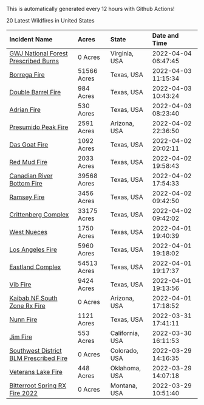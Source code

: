 This is automatically generated every 12 hours with Github Actions!

20 Latest Wildfires in United States

 | Incident Name | Acres | State | Date and Time |
|:---|:---|:---|:---|
| [GWJ National Forest Prescribed Burns](https://inciweb.nwcg.gov/incident/7945/) | 0 Acres | Virginia, USA | 2022-04-04 06:47:45 |
| [Borrega Fire](https://inciweb.nwcg.gov/incident/8043/) | 51566 Acres | Texas, USA | 2022-04-03 11:15:34 |
| [Double Barrel Fire](https://inciweb.nwcg.gov/incident/8045/) | 984 Acres | Texas, USA | 2022-04-03 10:43:24 |
| [Adrian Fire](https://inciweb.nwcg.gov/incident/8047/) | 530 Acres | Texas, USA | 2022-04-03 08:23:40 |
| [Presumido Peak Fire](https://inciweb.nwcg.gov/incident/8036/) | 2591 Acres | Arizona, USA | 2022-04-02 22:36:50 |
| [Das Goat Fire](https://inciweb.nwcg.gov/incident/8030/) | 1092 Acres | Texas, USA | 2022-04-02 20:02:11 |
| [Red Mud Fire](https://inciweb.nwcg.gov/incident/8046/) | 2033 Acres | Texas, USA | 2022-04-02 19:58:43 |
| [Canadian River Bottom Fire](https://inciweb.nwcg.gov/incident/8041/) | 39568 Acres | Texas, USA | 2022-04-02 17:54:33 |
| [Ramsey Fire](https://inciweb.nwcg.gov/incident/8020/) | 3456 Acres | Texas, USA | 2022-04-02 09:42:50 |
| [Crittenberg Complex](https://inciweb.nwcg.gov/incident/8033/) | 33175 Acres | Texas, USA | 2022-04-02 09:42:02 |
| [West Nueces](https://inciweb.nwcg.gov/incident/8039/) | 1750 Acres | Texas, USA | 2022-04-01 19:40:39 |
| [Los Angeles Fire](https://inciweb.nwcg.gov/incident/8042/) | 5960 Acres | Texas, USA | 2022-04-01 19:18:02 |
| [Eastland Complex](https://inciweb.nwcg.gov/incident/8010/) | 54513 Acres | Texas, USA | 2022-04-01 19:17:37 |
| [Vib Fire ](https://inciweb.nwcg.gov/incident/8044/) | 9424 Acres | Texas, USA | 2022-04-01 19:13:56 |
| [Kaibab NF South Zone Rx Fire](https://inciweb.nwcg.gov/incident/5922/) | 0 Acres | Arizona, USA | 2022-04-01 17:18:52 |
| [Nunn Fire](https://inciweb.nwcg.gov/incident/8038/) | 1121 Acres | Texas, USA | 2022-03-31 17:41:11 |
| [Jim Fire](https://inciweb.nwcg.gov/incident/7987/) | 553 Acres | California, USA | 2022-03-30 16:11:53 |
| [Southwest District BLM Prescribed Fire ](https://inciweb.nwcg.gov/incident/7852/) | 0 Acres | Colorado, USA | 2022-03-29 14:16:35 |
| [Veterans Lake Fire](https://inciweb.nwcg.gov/incident/8023/) | 448 Acres | Oklahoma, USA | 2022-03-29 14:07:18 |
| [Bitterroot Spring RX Fire 2022](https://inciweb.nwcg.gov/incident/8024/) | 0 Acres | Montana, USA | 2022-03-29 10:51:40 |
